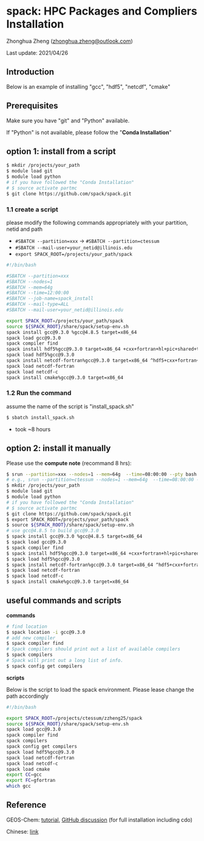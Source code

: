 # spack: HPC Packages and Compliers Installation

Zhonghua Zheng (zhonghua.zheng@outlook.com)

Last update: 2021/04/26

## Introduction

Below is an example of installing "gcc", "hdf5", "netcdf", "cmake"

## Prerequisites

Make sure you have "git" and "Python" available.

If "Python" is not available, please follow the "**Conda Installation**"

## option 1: install from a script

```bash
$ mkdir /projects/your_path
$ module load git 
$ module load python
# if you have followed the "Conda Installation"
# $ source activate partmc
$ git clone https://github.com/spack/spack.git
```

### 1.1 create a script

please modify the following commands appropriately with your partition, netid and path

- `#SBATCH --partition=xxx` -> `#SBATCH --partition=ctessum`
- `#SBATCH --mail-user=your_netid@illinois.edu` 
- `export SPACK_ROOT=/projects/your_path/spack`

```bash
#!/bin/bash

#SBATCH --partition=xxx
#SBATCH --nodes=1
#SBATCH --mem=64g
#SBATCH --time=12:00:00
#SBATCH --job-name=spack_install
#SBATCH --mail-type=ALL
#SBATCH --mail-user=your_netid@illinois.edu

export SPACK_ROOT=/projects/your_path/spack
source ${SPACK_ROOT}/share/spack/setup-env.sh
spack install gcc@9.3.0 %gcc@4.8.5 target=x86_64
spack load gcc@9.3.0
spack compiler find
spack install hdf5%gcc@9.3.0 target=x86_64 +cxx+fortran+hl+pic+shared+threadsafe
spack load hdf5%gcc@9.3.0
spack install netcdf-fortran%gcc@9.3.0 target=x86_64 ^hdf5+cxx+fortran+hl+pic+shared+threadsafe
spack load netcdf-fortran
spack load netcdf-c
spack install cmake%gcc@9.3.0 target=x86_64
```

### 1.2 Run the command

assume the name of the script is "install_spack.sh"

```bash
$ sbatch install_spack.sh
```

- took ~8 hours

## option 2: install it manually

Please use the **compute note** (recommand 8 hrs):

```bash
$ srun --partition=xxx --nodes=1 --mem=64g  --time=08:00:00 --pty bash -i
# e.g., srun --partition=ctessum --nodes=1 --mem=64g  --time=08:00:00 --pty bash -i
$ mkdir /projects/your_path
$ module load git 
$ module load python
# if you have followed the "Conda Installation"
# $ source activate partmc
$ git clone https://github.com/spack/spack.git
$ export SPACK_ROOT=/projects/your_path/spack
$ source ${SPACK_ROOT}/share/spack/setup-env.sh
# use gcc@4.8.5 to build gcc@9.3.0
$ spack install gcc@9.3.0 %gcc@4.8.5 target=x86_64
$ spack load gcc@9.3.0
$ spack compiler find
$ spack install hdf5%gcc@9.3.0 target=x86_64 +cxx+fortran+hl+pic+shared+threadsafe
$ spack load hdf5%gcc@9.3.0
$ spack install netcdf-fortran%gcc@9.3.0 target=x86_64 ^hdf5+cxx+fortran+hl+pic+shared+threadsafe
$ spack load netcdf-fortran
$ spack load netcdf-c 
$ spack install cmake%gcc@9.3.0 target=x86_64
```

## useful commands and scripts

**commands**

```bash
# find location
$ spack location -i gcc@9.3.0
# add new compiler
$ spack compiler find
# Spack compilers should print out a list of available compilers 
$ spack compilers
# Spack will print out a long list of info. 
$ spack config get compilers
```

**scripts**

Below is the script to load the spack environment. Please lease change the path accordingly

```bash
#!/bin/bash

export SPACK_ROOT=/projects/ctessum/zzheng25/spack
source ${SPACK_ROOT}/share/spack/setup-env.sh
spack load gcc@9.3.0
spack compiler find
spack compilers
spack config get compilers
spack load hdf5%gcc@9.3.0
spack load netcdf-fortran
spack load netcdf-c
spack load cmake
export CC=gcc
export FC=gfortran
which gcc
```

## Reference

GEOS-Chem: [tutorial](https://gchp.readthedocs.io/en/latest/supplement/spack.html), [GitHub discussion](https://github.com/geoschem/geos-chem/issues/637) (for full installation including cdo)

Chinese: [link](https://re-ra.xyz/Spack-%E5%85%A5%E9%97%A8%E6%8C%87%E5%8D%97/#%E4%B8%BA%E4%BB%80%E4%B9%88%E8%A6%81%E5%86%99%E6%9C%AC%E6%96%87)

